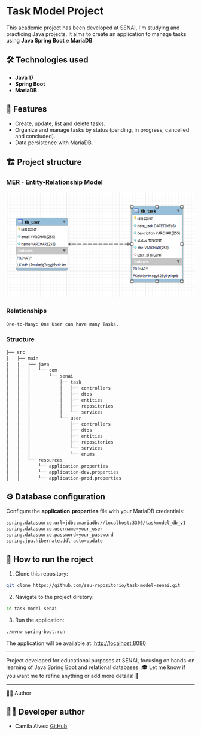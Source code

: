 # Task Model Project

This academic project has been developed at SENAI, I'm studying and practicing Java projects.
It aims to create an application to manage tasks using **Java Spring Boot** e **MariaDB**.

## 🛠️ Technologies used
- **Java 17**
- **Spring Boot**
- **MariaDB**

## 📂 Features
- Create, update, list and delete tasks.
- Organize and manage tasks by status (pending, in progress, cancelled and concluded).
- Data persistence with MariaDB.

## 🏗️ Project structure

### MER - Entity-Relationship Model
![img.png](img.png)

### Relationships
`One-to-Many: One User can have many Tasks.`

### Structure
```
├── src
│   ├── main
│   │   ├── java
│   │   │   └── com
│   │   │       └── senai
│   │   │           ├── task
│   │   │           │   ├── controllers
│   │   │           │   ├── dtos
│   │   │           │   ├── entities
│   │   │           │   ├── repositories
│   │   │           │   └── services
│   │   │           └── user
│   │   │               ├── controllers
│   │   │               ├── dtos
│   │   │               ├── entities
│   │   │               ├── repositories
│   │   │               └── services
│   │   │               └── enums
│   │   └── resources
│   │       └── application.properties
│   │       └── application-dev.properties
│   │       └── application-prod.properties
```

## ⚙️ Database configuration
Configure the **application.properties** file with your MariaDB credentials:

```properties
spring.datasource.url=jdbc:mariadb://localhost:3306/taskmodel_db_v1
spring.datasource.username=your_user
spring.datasource.password=your_password
spring.jpa.hibernate.ddl-auto=update
```

## 🚀 How to run the roject

1. Clone this repository:
```bash
git clone https://github.com/seu-repositorio/task-model-senai.git
```

2. Navigate to the project diretory:
```bash
cd task-model-senai
```

3. Run the application:
```bash
./mvnw spring-boot:run
```

The application will be available at: [http://localhost:8080](http://localhost:8080)

---

Project developed for educational purposes at SENAI, focusing on hands-on learning of Java Spring Boot and relational databases. 🎓
Let me know if you want me to refine anything or add more details! 🚀

---

👩‍💻 Author
## 👩‍💻 Developer author
* Camila Alves: [GitHub](https://github.com/alvescamila87)

